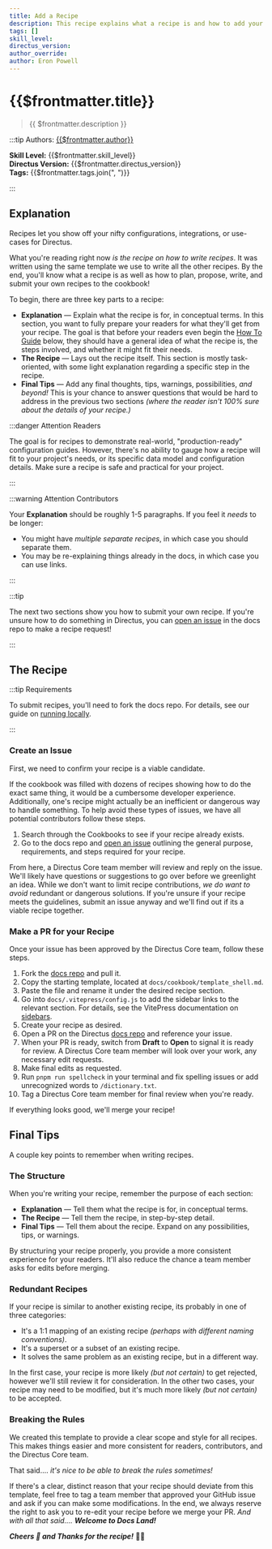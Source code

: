 ```yaml
---
title: Add a Recipe
description: This recipe explains what a recipe is and how to add your own recipes in the Directus Cookbook.
tags: []
skill_level:
directus_version:
author_override:
author: Eron Powell
---
```


# {{$frontmatter.title}}

> {{ $frontmatter.description }}

:::tip Authors: [{{$frontmatter.author}}]()

**Skill Level:** {{$frontmatter.skill_level}}\
**Directus Version:** {{$frontmatter.directus_version}}\
**Tags:** {{$frontmatter.tags.join(", ")}}

:::

## Explanation

Recipes let you show off your nifty configurations, integrations, or use-cases for Directus.

What you're reading right now _is the recipe on how to write recipes_. It was written using the same template we use to
write all the other recipes. By the end, you'll know what a recipe is as well as how to plan, propose, write, and submit
your own recipes to the cookbook!

To begin, there are three key parts to a recipe:

- **Explanation** — Explain what the recipe is for, in conceptual terms. In this section, you want to fully prepare your
  readers for what they'll get from your recipe. The goal is that before your readers even begin the
  [How To Guide](#how-to-guide) below, they should have a general idea of what the recipe is, the steps involved, and
  whether it might fit their needs.
- **The Recipe** — Lays out the recipe itself. This section is mostly task-oriented, with some light explanation
  regarding a specific step in the recipe.
- **Final Tips** — Add any final thoughts, tips, warnings, possibilities, _and beyond!_ This is your chance to answer
  questions that would be hard to address in the previous two sections _(where the reader isn't 100% sure about the
  details of your recipe.)_

:::danger Attention Readers

The goal is for recipes to demonstrate real-world, "production-ready" configuration guides. However, there's no ability
to gauge how a recipe will fit to your project's needs, or its specific data model and configuration details. Make sure
a recipe is safe and practical for your project.

:::

:::warning Attention Contributors

Your **Explanation** should be roughly 1-5 paragraphs. If you feel it _needs_ to be longer:

- You might have _multiple separate recipes_, in which case you should separate them.
- You may be re-explaining things already in the docs, in which case you can use links.

:::

:::tip

The next two sections show you how to submit your own recipe. If you're unsure how to do something in Directus, you can
[open an issue](https://github.com/directus/docs/issues) in the docs repo to make a recipe request!

:::

## The Recipe

:::tip Requirements

To submit recipes, you'll need to fork the docs repo. For details, see our guide on
[running locally](/contributing/running-locally.html).

:::

<!--
<video autoplay playsinline muted loop controls>
	<source src="" type="video/mp4" />
</video>
-->

### Create an Issue

First, we need to confirm your recipe is a viable candidate.

If the cookbook was filled with dozens of recipes showing how to do the exact same thing, it would be a cumbersome
developer experience. Additionally, one's recipe might actually be an inefficient or dangerous way to handle something.
To help avoid these types of issues, we have all potential contributors follow these steps.

1. Search through the Cookbooks to see if your recipe already exists.
2. Go to the docs repo and [open an issue](https://github.com/directus/docs/issues) outlining the general purpose,
   requirements, and steps required for your recipe.

From here, a Directus Core team member will review and reply on the issue. We'll likely have questions or suggestions to
go over before we greenlight an idea. While we don't want to limit recipe contributions, _we do want to avoid_ redundant
or dangerous solutions. If you're unsure if your recipe meets the guidelines, submit an issue anyway and we'll find out
if its a viable recipe together.

### Make a PR for your Recipe

Once your issue has been approved by the Directus Core team, follow these steps.

1. Fork the [docs repo](https://github.com/directus/docs/) and pull it.
2. Copy the starting template, located at `docs/cookbook/template_shell.md`.
3. Paste the file and rename it under the desired recipe section.
4. Go into `docs/.vitepress/config.js` to add the sidebar links to the relevant section. For details, see the VitePress
   documentation on [sidebars](https://vitepress.vuejs.org/guide/theme-sidebar).
5. Create your recipe as desired.
6. Open a PR on the Directus [docs repo](https://github.com/directus/docs/) and reference your issue.
7. When your PR is ready, switch from **Draft** to **Open** to signal it is ready for review. A Directus Core team
   member will look over your work, any necessary edit requests.
8. Make final edits as requested.
9. Run `pnpm run spellcheck` in your terminal and fix spelling issues or add unrecognized words to `/dictionary.txt`.
10. Tag a Directus Core team member for final review when you're ready.

If everything looks good, we'll merge your recipe!

## Final Tips

A couple key points to remember when writing recipes.

### The Structure

When you're writing your recipe, remember the purpose of each section:

- **Explanation** — Tell them what the recipe is for, in conceptual terms.
- **The Recipe** — Tell them the recipe, in step-by-step detail.
- **Final Tips** — Tell them about the recipe. Expand on any possibilities, tips, or warnings.

By structuring your recipe properly, you provide a more consistent experience for your readers. It'll also reduce the
chance a team member asks for edits before merging.

### Redundant Recipes

If your recipe is similar to another existing recipe, its probably in one of three categories:

- It's a 1:1 mapping of an existing recipe _(perhaps with different naming conventions)_.
- It's a superset or a subset of an existing recipe.
- It solves the same problem as an existing recipe, but in a different way.

In the first case, your recipe is more likely _(but not certain)_ to get rejected, however we'll still review it for
consideration. In the other two cases, your recipe may need to be modified, but it's much more likely _(but not
certain)_ to be accepted.

### Breaking the Rules

We created this template to provide a clear scope and style for all recipes. This makes things easier and more
consistent for readers, contributors, and the Directus Core team.

That said.... _it's nice to be able to break the rules sometimes!_

If there's a clear, distinct reason that your recipe should deviate from this template, feel free to tag a team member
that approved your GitHub issue and ask if you can make some modifications. In the end, we always reserve the right to
ask you to re-edit your recipe before we merge your PR. _And with all that said...._ **_Welcome to Docs Land!_**

**_Cheers :tada: and Thanks for the recipe!_** :woman_cook:
